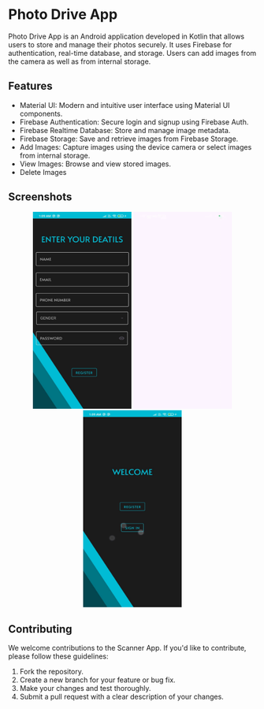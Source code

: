 # Photo Drive App
Photo Drive App is an Android application developed in Kotlin that allows users to store and manage their photos securely. It uses Firebase for authentication, real-time database, and storage. Users can add images from the camera as well as from internal storage.

## Features
- Material UI: Modern and intuitive user interface using Material UI components.
- Firebase Authentication: Secure login and signup using Firebase Auth.
- Firebase Realtime Database: Store and manage image metadata.
- Firebase Storage: Save and retrieve images from Firebase Storage.
- Add Images: Capture images using the device camera or select images from internal storage.
- View Images: Browse and view stored images.
- Delete Images






## Screenshots

<div align="center">
<img src="Screenshots/img1.jpg" width="200" height="400" >
<img src="Screenshots/gif.gif" width="200" height="400" >
<img src="Screenshots/IMG2.jpg" width="200" height="400" >
</div>


## Contributing

We welcome contributions to the Scanner App. If you'd like to contribute, please follow these guidelines:

1. Fork the repository.
2. Create a new branch for your feature or bug fix.
3. Make your changes and test thoroughly.
4. Submit a pull request with a clear description of your changes.

